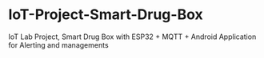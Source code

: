 # IoT-Project-Smart-Drug-Box
IoT Lab Project, Smart Drug Box with ESP32 + MQTT + Android Application for Alerting and managements
